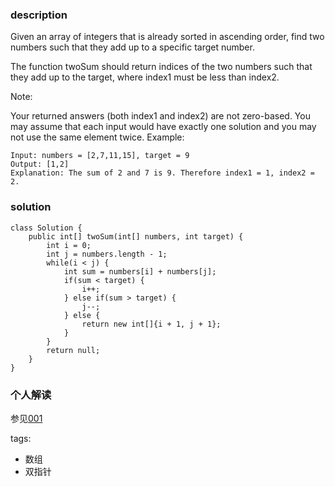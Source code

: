### description
Given an array of integers that is already sorted in ascending order, find two numbers such that they add up to a specific target number.

The function twoSum should return indices of the two numbers such that they add up to the target, where index1 must be less than index2.

Note:

Your returned answers (both index1 and index2) are not zero-based.
You may assume that each input would have exactly one solution and you may not use the same element twice.
Example:

```
Input: numbers = [2,7,11,15], target = 9
Output: [1,2]
Explanation: The sum of 2 and 7 is 9. Therefore index1 = 1, index2 = 2.
```

### solution
```
class Solution {
    public int[] twoSum(int[] numbers, int target) {
        int i = 0;
        int j = numbers.length - 1;
        while(i < j) {
            int sum = numbers[i] + numbers[j];
            if(sum < target) {
                i++;
            } else if(sum > target) {
                j--;
            } else {
                return new int[]{i + 1, j + 1};
            }
        }
        return null;
    }
}
```

### 个人解读
参见[001](001_Two%20Sum.md)

tags:
  - 数组
  - 双指针
